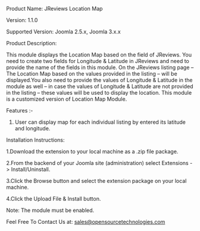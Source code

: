 Product Name: JReviews Location Map

Version: 1.1.0

Supported Version: Joomla 2.5.x, Joomla 3.x.x

Product Description:

This module displays the Location Map based on the field of JReviews. You need to create two fields for Longitude & Latitude in JReviews and need to provide the name of the fields in this module. On the JReviews listing page – The Location Map based on the values provided in the listing – will be displayed.You also need to provide the values of Longitude & Latitude in the module as well – in case the values of Longitude & Latitude are not provided in the listing – these values will be used to display the location. This module is a customized version of Location Map Module.

Features :-
1. User can display map for each individual listing by entered its latitude and longitude. 

Installation Instructions:

1.Download the extension to your local machine as a .zip file package.

2.From the backend of your Joomla site (administration) select Extensions -> Install/Uninstall.

3.Click the Browse button and select the extension package on your local machine.

4.Click the Upload File & Install button.

Note: The module must be enabled.

Feel Free To Contact Us at: sales@opensourcetechnologies.com
